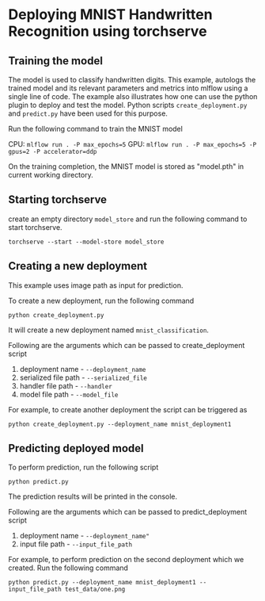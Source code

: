# Deploying MNIST Handwritten Recognition using torchserve

## Training the model
The model is used to classify handwritten digits.
This example, autologs the trained model and its relevant parameters and metrics into mlflow using a single line of code. 
The example also illustrates how one can use the python plugin to deploy and test the model.
Python scripts `create_deployment.py` and `predict.py` have been used for this purpose.

Run the following command to train the MNIST model

CPU: `mlflow run . -P max_epochs=5`
GPU: `mlflow run . -P max_epochs=5 -P gpus=2 -P accelerator=ddp`

On the training completion, the MNIST model is stored as "model.pth" in current working directory.

## Starting torchserve

create an empty directory `model_store` and run the following command to start torchserve.

`torchserve --start --model-store model_store`

## Creating a new deployment

This example uses image path as input for prediction.

To create a new deployment, run the following command

`python create_deployment.py`

It will create a new deployment named `mnist_classification`.

Following are the arguments which can be passed to create_deployment script

1. deployment name - `--deployment_name`
2. serialized file path - `--serialized_file`
3. handler file path - `--handler`
4. model file path - `--model_file`

For example, to create another deployment the script can be triggered as

`python create_deployment.py --deployment_name mnist_deployment1`

## Predicting deployed model

To perform prediction, run the following script

`python predict.py`

The prediction results will be printed in the console. 

Following are the arguments which can be passed to predict_deployment script

1. deployment name - `--deployment_name"`
2. input file path - `--input_file_path`

For example, to perform prediction on the second deployment which we created. Run the following command

`python predict.py --deployment_name mnist_deployment1 --input_file_path test_data/one.png`
